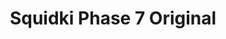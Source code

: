 ---
slug: squidki-phase-7-original
title: Squidki Phase 7 Original
description: "Squidki Phase 7 Original is an exciting online game. Play for free directly in your browser!"
icon: /images/new_mods/Sprunki Phase 7 Original.png
url: https://wowtbc.net/sprunkin/phase7-original/index.html
previewImage: /images/new_mods/Sprunki Phase 7 Original.png
type: new mods

# SEO配置
seo:
  title: "Squidki Phase 7 Original - Play Free Online Game | Fun Browser Games"
  description: "Squidki Phase 7 Original - Play this fun online game for free in your browser. No download required!"
  ogImage: "/images/new_mods/Sprunki Phase 7 Original.png"
  keywords: "squidki-phase-7-original, online game, browser game, free game, new mods game, play online"

videoUrls:
  - https://www.youtube.com/embed/example1
  - https://www.youtube.com/embed/example2

whyPlay:
  title: "Why Play Squidki Phase 7 Original?"
  items:
    - "Immersive Gameplay: Squidki Phase 7 Original offers an engaging and immersive gaming experience that will keep you entertained for hours"
    - "Challenging Levels: Test your skills with increasingly difficult challenges and obstacles"
    - "Beautiful Graphics: Enjoy stunning visuals and smooth animations that bring the game world to life"
    - "Regular Updates: New content and features are added regularly to keep the game fresh and exciting"
    - "Free to Play: Experience all the fun without spending a penny"
    - "Community Features: Connect with other players, share strategies, and compete for high scores"
    - "Cross-Platform: Play on any device with a web browser, no downloads required"

features:
  title: "Key Features of Squidki Phase 7 Original"
  image: "/images/new_mods/Sprunki Phase 7 Original.png"
  items:
    - "Intuitive Controls: Easy to learn controls make Squidki Phase 7 Original accessible for players of all skill levels"
    - "Multiple Game Modes: Enjoy various gameplay options that provide different challenges and experiences"
    - "Character Customization: Personalize your gaming experience with unique characters and items"
    - "Achievement System: Complete special tasks to earn rewards and recognition"
    - "Leaderboards: Compete with players worldwide and see who can achieve the highest scores"

characteristics:
  title: "Game Characteristics"
  image: "/images/new_mods/Sprunki Phase 7 Original.png"
  items:
    - "Genre: New mods game with elements of strategy and skill"
    - "Difficulty: Suitable for both casual gamers and those seeking a challenge"
    - "Play Time: Quick sessions or extended gameplay, depending on your preference"
    - "Art Style: Vibrant and engaging visuals that enhance the gaming experience"
    - "Sound Design: Immersive audio that complements the gameplay perfectly"

info: "Squidki Phase 7 Original is an exciting online game that offers players a unique and engaging gaming experience. With its intuitive controls, stunning visuals, and challenging gameplay, Squidki Phase 7 Original provides hours of entertainment for players of all ages and skill levels. Whether you're looking for a quick gaming session during a break or an extended play session, Squidki Phase 7 Original delivers an immersive experience that will keep you coming back for more. The game features multiple levels of increasing difficulty, ensuring that players are constantly challenged as they progress. With regular updates adding new content and features, Squidki Phase 7 Original remains fresh and exciting, providing endless entertainment options for its growing community of players."

howToPlayIntro: "Welcome to Squidki Phase 7 Original! This guide will walk you through the basics and help you master the game. Whether you're a beginner or looking to improve your skills, these tips and instructions will enhance your gaming experience."

howToPlaySteps:
  - title: "Getting Started"
    description: "Begin your Squidki Phase 7 Original adventure by familiarizing yourself with the controls. Use your keyboard or mouse to navigate through the game interface. The tutorial will guide you through the basic mechanics and help you understand the objectives."
  - title: "Understanding the Objectives"
    description: "In Squidki Phase 7 Original, your main goal is to progress through levels by completing specific objectives. Each level presents unique challenges that require different strategies and approaches."
  - title: "Mastering the Controls"
    description: "Practice using the controls to improve your precision and reaction time. Squidki Phase 7 Original requires quick reflexes and strategic thinking to overcome obstacles and defeat opponents."
  - title: "Utilizing Power-ups"
    description: "Collect power-ups throughout the game to enhance your abilities and overcome difficult challenges. Each power-up offers unique advantages that can be crucial for success."
  - title: "Developing Strategies"
    description: "As you progress in Squidki Phase 7 Original, develop effective strategies for different scenarios. Analyze patterns, anticipate challenges, and adapt your approach to maximize your performance."

faq:
  title: "Frequently Asked Questions about Squidki Phase 7 Original"
  items:
    - question: "Is Squidki Phase 7 Original free to play?"
      answer: "Yes, Squidki Phase 7 Original is completely free to play directly in your web browser. No downloads or purchases are required to enjoy the full game experience."
    - question: "Can I play Squidki Phase 7 Original on mobile devices?"
      answer: "Yes, Squidki Phase 7 Original is optimized for both desktop and mobile play. You can enjoy the game on any device with a web browser and internet connection."
    - question: "Are there any in-game purchases?"
      answer: "While Squidki Phase 7 Original is free to play, there may be optional in-game purchases available for cosmetic items or additional features that don't affect core gameplay."
    - question: "How often is Squidki Phase 7 Original updated?"
      answer: "The developers regularly update Squidki Phase 7 Original with new content, features, and improvements based on player feedback and game performance."
    - question: "Can I play Squidki Phase 7 Original offline?"
      answer: "Currently, Squidki Phase 7 Original requires an internet connection to play as it's a browser-based online game."
    - question: "Is Squidki Phase 7 Original suitable for children?"
      answer: "Yes, Squidki Phase 7 Original is designed to be family-friendly and suitable for players of all ages."
    - question: "How do I report bugs or issues?"
      answer: "If you encounter any problems while playing Squidki Phase 7 Original, you can report them through the game's support page or contact the developers directly through their website."
    - question: "Still Have Questions?"
      answer: "If you have additional questions about Squidki Phase 7 Original that aren't covered in this FAQ, please visit our support center or contact our customer service team for assistance."
---